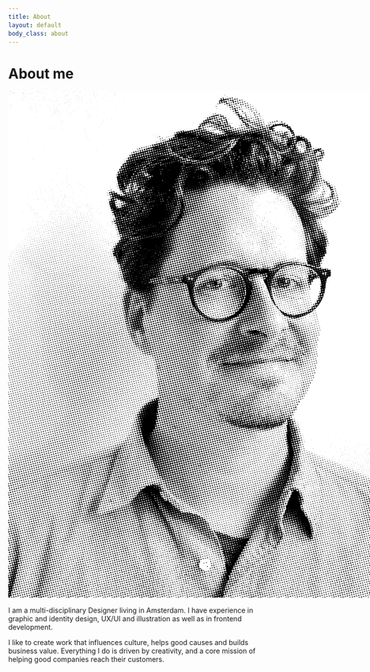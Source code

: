 ```yaml
---
title: About
layout: default
body_class: about
---
```




		

<div class="cols-33-66">
	<h1>About me</h1>		
	<img style="max-width: 1000px " src="/img/simon.png">
		
	

</div>

<div>
	<p>I am a multi-disciplinary Designer living in Amsterdam. I have experience in graphic and identity design, UX/UI and illustration as well as in frontend development.</p>
	<p>I like to create work that influences culture, helps good causes and builds business value. Everything I do is driven by creativity, and a core mission of helping good companies reach their customers.</p>
	</div>